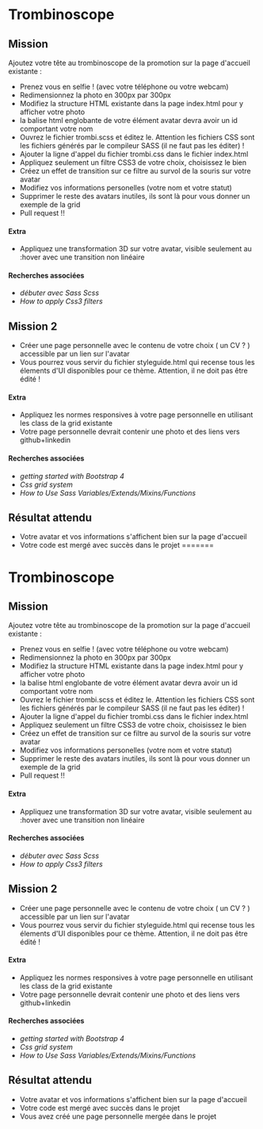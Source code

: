 
# Trombinoscope


## Mission
Ajoutez votre tête au trombinoscope de la promotion sur la page d'accueil existante :
* Prenez vous en selfie ! (avec votre téléphone ou votre webcam)
* Redimensionnez la photo en 300px par 300px
* Modifiez la structure HTML existante dans la page index.html pour y afficher votre photo
* la balise html englobante <a> de votre élément avatar devra avoir un id comportant votre nom
* Ouvrez le fichier trombi.scss et éditez le. Attention les fichiers CSS sont les fichiers générés par le compileur SASS (il ne faut pas les éditer) !
* Ajouter la ligne d'appel du fichier trombi.css dans le fichier index.html
* Appliquez seulement un filtre CSS3 de votre choix, choisissez le bien
* Créez un effet de transition sur ce filtre au survol de la souris sur votre avatar
* Modifiez vos informations personelles (votre nom et votre statut)
* Supprimer le reste des avatars inutiles, ils sont là pour vous donner un exemple de la grid
* Pull request !!
#### Extra
* Appliquez une transformation 3D sur votre avatar, visible seulement au :hover avec une transition non linéaire
#### Recherches associées
* _débuter avec Sass Scss_
* _How to apply Css3 filters_
## Mission 2 
* Créer une page personnelle avec le contenu de votre choix ( un CV ? ) accessible par un lien sur l'avatar
* Vous pourrez vous servir du fichier styleguide.html qui recense tous les élements d'UI disponibles pour ce thème. Attention, il ne doit pas être édité !
#### Extra
* Appliquez les normes responsives à votre page personnelle en utilisant les class de la grid existante
* Votre page personnelle devrait contenir une photo et des liens vers github+linkedin
#### Recherches associées
* _getting started with Bootstrap 4_
* _Css grid system_
* _How to Use Sass Variables/Extends/Mixins/Functions_

## Résultat attendu
* Votre avatar et vos informations s'affichent bien sur la page d'accueil
* Votre code est mergé avec succès dans le projet
=======
# Trombinoscope


## Mission
Ajoutez votre tête au trombinoscope de la promotion sur la page d'accueil existante :
* Prenez vous en selfie ! (avec votre téléphone ou votre webcam)
* Redimensionnez la photo en 300px par 300px
* Modifiez la structure HTML existante dans la page index.html pour y afficher votre photo
* la balise html englobante <a> de votre élément avatar devra avoir un id comportant votre nom
* Ouvrez le fichier trombi.scss et éditez le. Attention les fichiers CSS sont les fichiers générés par le compileur SASS (il ne faut pas les éditer) !
* Ajouter la ligne d'appel du fichier trombi.css dans le fichier index.html
* Appliquez seulement un filtre CSS3 de votre choix, choisissez le bien
* Créez un effet de transition sur ce filtre au survol de la souris sur votre avatar
* Modifiez vos informations personelles (votre nom et votre statut)
* Supprimer le reste des avatars inutiles, ils sont là pour vous donner un exemple de la grid
* Pull request !!
#### Extra
* Appliquez une transformation 3D sur votre avatar, visible seulement au :hover avec une transition non linéaire
#### Recherches associées
* _débuter avec Sass Scss_
* _How to apply Css3 filters_
## Mission 2 
* Créer une page personnelle avec le contenu de votre choix ( un CV ? ) accessible par un lien sur l'avatar
* Vous pourrez vous servir du fichier styleguide.html qui recense tous les élements d'UI disponibles pour ce thème. Attention, il ne doit pas être édité !
#### Extra
* Appliquez les normes responsives à votre page personnelle en utilisant les class de la grid existante
* Votre page personnelle devrait contenir une photo et des liens vers github+linkedin
#### Recherches associées
* _getting started with Bootstrap 4_
* _Css grid system_
* _How to Use Sass Variables/Extends/Mixins/Functions_

## Résultat attendu
* Votre avatar et vos informations s'affichent bien sur la page d'accueil
* Votre code est mergé avec succès dans le projet
* Vous avez créé une page personnelle mergée dans le projet
